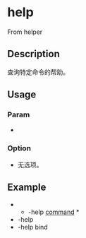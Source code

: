 # help
From helper
## Description
查询特定命令的帮助。
## Usage
### Param
- [command]: 命令名称。
### Option
- 无选项。
## Example
- * -help [command] *
- -help
- -help bind
